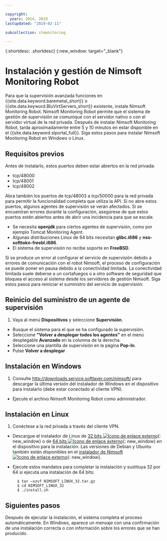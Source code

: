 ```yaml
---

copyright:
  years: 2014, 2019
lastupdated: "2019-02-11"

subcollection: slmonitoring

---
```


{:shortdesc: .shortdesc}
{:new_window: target="_blank"}

# Instalación y gestión de Nimsoft Monitoring Robot

Para que la supervisión avanzada funciones en {{site.data.keyword.baremetal_short}} o {{site.data.keyword.BluVirtServers_short}} existente, instale Nimsoft Monitoring Robot. Nimsoft Monitoring Robot permite que el sistema de gestión de supervisión se comunique con el servidor nativo o con el servidor virtual de la red privada. Después de instalar Nimsoft Monitoring Robot, tarda aproximadamente entre 5 y 10 minutos en estar disponible en el {{site.data.keyword.slportal_full}}. Siga estos pasos para instalar Nimsoft Monitoring Robot en Windows o Linux.

## Requisitos previos

Antes de instalarlo, estos puertos deben estar abiertos en la red privada:

* tcp/48000
* tcp/48001
* tcp/48002

Abra también los puertos de tcp/48003 a tcp/50000 para la red privada para permitir la funcionalidad completa que utiliza la API. Si no abre estos puertos, algunos agentes de supervisión se verán afectados. Si se encuentran errores durante la configuración, asegúrese de que estos puertos estén abiertos antes de abrir una incidencia para que se escale.

* Se necesita **openjdk** para ciertos agentes de supervisión, como por ejemplo Tomcat Monitoring Agent.
* Algunas distribuciones Linux de 64 bits necesitan **glibc.i686** y **nss-softtokn-freebl.i686**.
* El sistema de supervisión no recibe soporte en **FreeBSD**.

Si se produce un error al configurar el servicio de supervisión debido a errores de comunicación con el robot Nimsoft, el proceso de configuración se puede poner en pausa debido a la conectividad limitada. La conectividad limitada suele deberse a un cortafuegos o a otro software de seguridad que bloquea el acceso al sistema desde los servidores de gestión Nimsoft.  Siga estos pasos para reiniciar el suministro del servicio de supervisión:

## Reinicio del suministro de un agente de supervisión

1. Vaya al menú **Dispositivos** y seleccione **Supervisión**.
* Busque el sistema para el que se ha configurado la supervisión.
* Seleccione **"Volver a desplegar todos los agentes"** en el menú desplegable **Avanzado** en la columna de la derecha.
* Seleccione una plantilla de supervisión en la página **Pop-In**.
* Pulse **Volver a desplegar**

## Instalación en Windows

1. Consulte http://downloads.service.softlayer.com/nimsoft/ para descargar la última versión del instalador de Windows en el dispositivo para instalarlo (debe estar conectado al cliente VPN).
* Ejecute el archivo Nimsoft Monitoring Robot como administrador.

## Instalación en Linux

1. Conéctese a la red privada a través del cliente VPN.
* Descargue el instalador de Linux de [32 bits ![Icono de enlace externo](../../icons/launch-glyph.svg "Icono de enlace externo")](http://downloads.service.softlayer.com/nimsoft/NIMSOFT_LINUX_32.tar.gz){: new_window} o de [64 bits ![Icono de enlace externo](../../icons/launch-glyph.svg "Icono de enlace externo")](http://downloads.service.softlayer.com/nimsoft/NIMSOFT_LINUX_64.tar.gz){: new_window} en el dispositivo para la instalación. Las versiones de Debian y Ubuntu también están disponibles en el [instalador de Nimsoft ![Icono de enlace externo](../../icons/launch-glyph.svg "Icono de enlace externo")](http://downloads.service.softlayer.com/nimsoft/){: new_window}.
* Ejecute estos mandatos para completar la instalación y sustituya 32 por 64 si ejecuta una instalación de 64 bits:

        $ tar –xzvf NIMSOFT_LINUX_32.tar.gz
        $ cd NIMSOFT_LINUX_32
        $ ./install.sh

## Siguientes pasos

Después de ejecutar la instalación, el sistema completa el proceso automáticamente. En Windows, aparece un mensaje con una confirmación de una instalación correcta o con información sobre los errores que se han producido.
